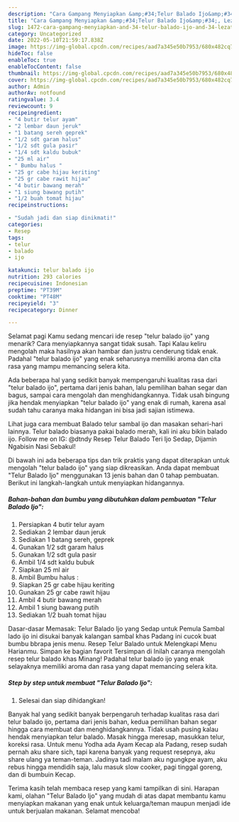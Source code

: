 ```yaml
---
description: "Cara Gampang Menyiapkan &amp;#34;Telur Balado Ijo&amp;#34;, Lezat Sekali"
title: "Cara Gampang Menyiapkan &amp;#34;Telur Balado Ijo&amp;#34;, Lezat Sekali"
slug: 1472-cara-gampang-menyiapkan-and-34-telur-balado-ijo-and-34-lezat-sekali
category: Uncategorized
date: 2022-05-10T21:59:17.838Z
image: https://img-global.cpcdn.com/recipes/aad7a345e50b7953/680x482cq70/telur-balado-ijo-foto-resep-utama.jpg
hideToc: false
enableToc: true
enableTocContent: false
thumbnail: https://img-global.cpcdn.com/recipes/aad7a345e50b7953/680x482cq70/telur-balado-ijo-foto-resep-utama.jpg
cover: https://img-global.cpcdn.com/recipes/aad7a345e50b7953/680x482cq70/telur-balado-ijo-foto-resep-utama.jpg
author: Admin
authorAv: notfound
ratingvalue: 3.4
reviewcount: 9
recipeingredient:
- "4 butir telur ayam"
- "2 lembar daun jeruk"
- "1 batang sereh geprek"
- "1/2 sdt garam halus"
- "1/2 sdt gula pasir"
- "1/4 sdt kaldu bubuk"
- "25 ml air"
- " Bumbu halus "
- "25 gr cabe hijau keriting"
- "25 gr cabe rawit hijau"
- "4 butir bawang merah"
- "1 siung bawang putih"
- "1/2 buah tomat hijau"
recipeinstructions:

- "Sudah jadi dan siap dinikmati!"
categories:
- Resep
tags:
- telur
- balado
- ijo

katakunci: telur balado ijo 
nutrition: 293 calories
recipecuisine: Indonesian
preptime: "PT39M"
cooktime: "PT48M"
recipeyield: "3"
recipecategory: Dinner

---
```



Selamat pagi Kamu sedang mencari ide resep &#34;telur balado ijo&#34; yang menarik? Cara menyiapkannya sangat tidak susah. Tapi Kalau keliru mengolah maka hasilnya akan hambar dan justru cenderung tidak enak. Padahal &#34;telur balado ijo&#34; yang enak seharusnya memiliki aroma dan cita rasa yang mampu memancing selera kita.


Ada beberapa hal yang sedikit banyak mempengaruhi kualitas rasa dari &#34;telur balado ijo&#34;, pertama dari jenis bahan, lalu pemilihan bahan segar dan bagus, sampai cara mengolah dan menghidangkannya. Tidak usah bingung jika hendak menyiapkan &#34;telur balado ijo&#34; yang enak di rumah, karena asal sudah tahu caranya maka hidangan ini bisa jadi sajian istimewa.

Lihat juga cara membuat Balado telur sambal ijo dan masakan sehari-hari lainnya. Telur balado biasanya pakai balado merah, kali ini aku bikin balado ijo. Follow me on IG: @dtndy Resep Telur Balado Teri Ijo Sedap, Dijamin Ngabisin Nasi Sebakul!


Di bawah ini ada beberapa tips dan trik praktis yang dapat diterapkan untuk mengolah &#34;telur balado ijo&#34; yang siap dikreasikan. Anda dapat membuat &#34;Telur Balado Ijo&#34; menggunakan 13 jenis bahan dan 0 tahap pembuatan. Berikut ini langkah-langkah untuk menyiapkan hidangannya.

<!--inarticleads1-->

##### Bahan-bahan dan bumbu yang dibutuhkan dalam pembuatan &#34;Telur Balado Ijo&#34;:

1. Persiapkan 4 butir telur ayam
1. Sediakan 2 lembar daun jeruk
1. Sediakan 1 batang sereh, geprek
1. Gunakan 1/2 sdt garam halus
1. Gunakan 1/2 sdt gula pasir
1. Ambil 1/4 sdt kaldu bubuk
1. Siapkan 25 ml air
1. Ambil  Bumbu halus :
1. Siapkan 25 gr cabe hijau keriting
1. Gunakan 25 gr cabe rawit hijau
1. Ambil 4 butir bawang merah
1. Ambil 1 siung bawang putih
1. Sediakan 1/2 buah tomat hijau


Dasar-dasar Memasak: Telur Balado Ijo yang Sedap untuk Pemula Sambal lado ijo ini disukai banyak kalangan sambal khas Padang ini cucok buat bumbu bbrapa jenis menu. Resep Telur Balado untuk Melengkapi Menu Harianmu. Simpan ke bagian favorit Tersimpan di Inilah caranya mengolah resep telur balado khas Minang! Padahal telur balado ijo yang enak selayaknya memiliki aroma dan rasa yang dapat memancing selera kita. 

<!--inarticleads2-->

##### Step by step untuk membuat &#34;Telur Balado Ijo&#34;:


1. Selesai dan siap dihidangkan!

Banyak hal yang sedikit banyak berpengaruh terhadap kualitas rasa dari telur balado ijo, pertama dari jenis bahan, kedua pemilihan bahan segar hingga cara membuat dan menghidangkannya. Tidak usah pusing kalau hendak menyiapkan telur balado. Masak hingga meresap, masukkan telur, koreksi rasa. Untuk menu Yodha ada Ayam Kecap ala Padang, resep sudah pernah aku share sich, tapi karena banyak yang request resepnya, aku share ulang ya teman-teman. Jadinya tadi malam aku ngungkpe ayam, aku rebus hingga mendidih saja, lalu masuk slow cooker, pagi tinggal goreng, dan di bumbuin Kecap. 

Terima kasih telah membaca resep yang kami tampilkan di sini. Harapan kami, olahan &#34;Telur Balado Ijo&#34; yang mudah di atas dapat membantu kamu menyiapkan makanan yang enak untuk keluarga/teman maupun menjadi ide untuk berjualan makanan. Selamat mencoba!
